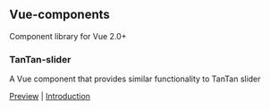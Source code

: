 ## Vue-components
Component library for Vue 2.0+

### TanTan-slider
A Vue component that provides similar functionality to TanTan slider 

[Preview](https://ws3.sinaimg.cn/large/006tNc79gy1fsah1hqys3g30sd0g4gtj.gif) | [Introduction](https://corbusier.github.io/tantan-slider/dist/index.html)